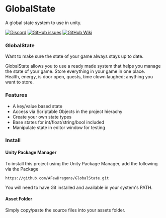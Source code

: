 # GlobalState
A global state system to use in unity.

[![Discord](https://img.shields.io/discord/686737735356252191.svg)](https://discord.gg/M7Gv6ER)
[![GitHub issues](https://img.shields.io/github/issues/AFewDragons/GlobalState.svg)](https://github.com/AFewDragons/GlobalState/issues)
[![GitHub Wiki](https://img.shields.io/badge/wiki-available-brightgreen.svg)](https://github.com/AFewDragons/GlobalState/wiki)

### GlobalState

Want to make sure the state of your game always stays up to date.

GlobalState allows you to use a ready made system that helps you manage the state of your game. Store everything in your game in one place.  
Health, energy, is door open, quests, time clown laughed; anything you want to store.

### Features
* A key/value based state
* Access via Scriptable Objects in the project hierachy
* Create your own state types
* Base states for int/float/string/bool included
* Manipulate state in editor window for testing

### Install

#### Unity Package Manager

To install this project using the Unity Package Manager,
add the following via the Package 

```
https://github.com/AFewDragons/GlobalState.git
```

You will need to have Git installed and available in your system's PATH.

#### Asset Folder

Simply copy/paste the source files into your assets folder.